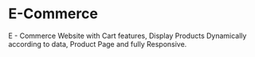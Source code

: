 # E-Commerce
E - Commerce Website with Cart features, Display Products Dynamically according to data, Product Page and fully Responsive. 

